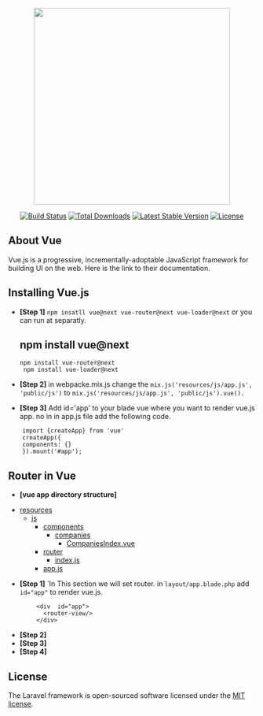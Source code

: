 <p align="center"><a href="https://laravel.com" target="_blank"><img src="https://raw.githubusercontent.com/laravel/art/master/logo-lockup/5%20SVG/2%20CMYK/1%20Full%20Color/laravel-logolockup-cmyk-red.svg" width="400"></a></p>

<p align="center">
<a href="https://travis-ci.org/laravel/framework"><img src="https://travis-ci.org/laravel/framework.svg" alt="Build Status"></a>
<a href="https://packagist.org/packages/laravel/framework"><img src="https://img.shields.io/packagist/dt/laravel/framework" alt="Total Downloads"></a>
<a href="https://packagist.org/packages/laravel/framework"><img src="https://img.shields.io/packagist/v/laravel/framework" alt="Latest Stable Version"></a>
<a href="https://packagist.org/packages/laravel/framework"><img src="https://img.shields.io/packagist/l/laravel/framework" alt="License"></a>
</p>

## About Vue
Vue.js is a progressive, incrementally-adoptable JavaScript framework for building UI on the web.
Here is the link to their documentation.
 
## Installing Vue.js
- **[Step 1]**
    ```npm insatll vue@next vue-router@next vue-loader@next```
    or you can run at separatly.
    ##    npm install vue@next   
    ```npm install vue-router@next```  
    ``` npm install vue-loader@next```
- **[Step 2]**
        in webpacke.mix.js change the 
    ```mix.js('resources/js/app.js', 'public/js')```
    to 
    ```mix.js('resources/js/app.js', 'public/js').vue().```
        
- **[Step 3]**
    Add id='app' to your blade vue where you want to render vue.js app.
    no in in app.js file add the following code.
```
    import {createApp} from 'vue' 
    createApp({  
    components: {}
    }).mount('#app');
``` 
## Router in Vue

- **[vue app directory structure]** <br/> 

 * [resources](./resources)
   * [js](./resources/js)
     * [components](./components)
        * [companies](./components)
           * [CompaniesIndex.vue](./resources/js/components/companies/ComponiesIndex.vue)
     * [router](./resources/js/router)
        * [index.js](./resources/js/router/index.js)
     * [app.js](./app.js) 


- **[Step 1]**
`In This section we will set router.
in ```layout/app.blade.php``` add  ```id="app"``` to render vue.js.
```
        <div  id="app"> 
          <router-view/>   
        </div>
``` 

- **[Step 2]**
- **[Step 3]**
- **[Step 4]**

## License

The Laravel framework is open-sourced software licensed under the [MIT license](https://opensource.org/licenses/MIT).
